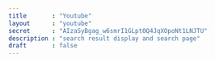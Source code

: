 ```yaml
---
title       : "Youtube"
layout      : "youtube"
secret      : "AIzaSyBgag_w6smrI1GLpt0Q4JqXOpoNt1LNJTU"
description : "search result display and search page"
draft       : false
---
```

